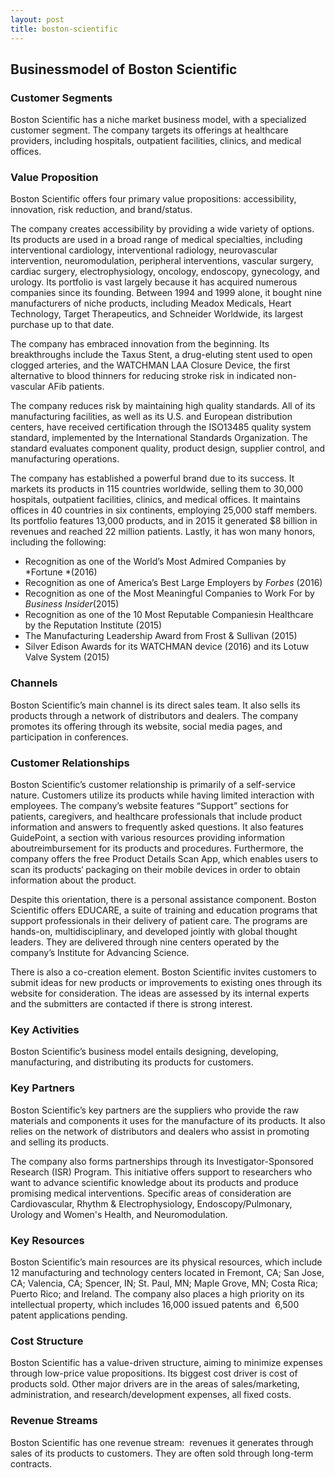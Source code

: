 ```yaml
---
layout: post
title: boston-scientific
---
```


Businessmodel of Boston Scientific
-----------------------------------

### Customer Segments

Boston Scientific has a niche market business model, with a specialized customer segment. The company targets its offerings at healthcare providers, including hospitals, outpatient facilities, clinics, and medical offices.

### Value Proposition

Boston Scientific offers four primary value propositions: accessibility, innovation, risk reduction, and brand/status.

The company creates accessibility by providing a wide variety of options. Its products are used in a broad range of medical specialties, including interventional cardiology, interventional radiology, neurovascular intervention, neuromodulation, peripheral interventions, vascular surgery, cardiac surgery, electrophysiology, oncology, endoscopy, gynecology, and urology. Its portfolio is vast largely because it has acquired numerous companies since its founding. Between 1994 and 1999 alone, it bought nine manufacturers of niche products, including Meadox Medicals, Heart Technology, Target Therapeutics, and Schneider Worldwide, its largest purchase up to that date.

The company has embraced innovation from the beginning. Its breakthroughs include the Taxus Stent, a drug-eluting stent used to open clogged arteries, and the WATCHMAN LAA Closure Device, the first alternative to blood thinners for reducing stroke risk in indicated non-vascular AFib patients.

The company reduces risk by maintaining high quality standards. All of its manufacturing facilities, as well as its U.S. and European distribution centers, have received certification through the ISO13485 quality system standard, implemented by the International Standards Organization. The standard evaluates component quality, product design, supplier control, and manufacturing operations.

The company has established a powerful brand due to its success. It markets its products in 115 countries worldwide, selling them to 30,000 hospitals, outpatient facilities, clinics, and medical offices. It maintains offices in 40 countries in six continents, employing 25,000 staff members. Its portfolio features 13,000 products, and in 2015 it generated $8 billion in revenues and reached 22 million patients. Lastly, it has won many honors, including the following:

 * Recognition as one of the World’s Most Admired Companies by *Fortune *(2016)
* Recognition as one of America’s Best Large Employers by *Forbes* (2016)
* Recognition as one of the Most Meaningful Companies to Work For by *Business Insider*(2015)
* Recognition as one of the 10 Most Reputable Companiesin Healthcare by the Reputation Institute (2015)
* The Manufacturing Leadership Award from Frost & Sullivan (2015)
* Silver Edison Awards for its WATCHMAN device (2016) and its Lotuw Valve System (2015)
 ### Channels

Boston Scientific’s main channel is its direct sales team. It also sells its products through a network of distributors and dealers. The company promotes its offering through its website, social media pages, and participation in conferences.

### Customer Relationships

Boston Scientific’s customer relationship is primarily of a self-service nature. Customers utilize its products while having limited interaction with employees. The company’s website features “Support” sections for patients, caregivers, and healthcare professionals that include product information and answers to frequently asked questions. It also features GuidePoint, a section with various resources providing information aboutreimbursement for its products and procedures. Furthermore, the company offers the free Product Details Scan App, which enables users to scan its products‘ packaging on their mobile devices in order to obtain information about the product.

Despite this orientation, there is a personal assistance component. Boston Scientific offers EDUCARE, a suite of training and education programs that support professionals in their delivery of patient care. The programs are hands-on, multidisciplinary, and developed jointly with global thought leaders. They are delivered through nine centers operated by the company’s Institute for Advancing Science.

There is also a co-creation element. Boston Scientific invites customers to submit ideas for new products or improvements to existing ones through its website for consideration. The ideas are assessed by its internal experts and the submitters are contacted if there is strong interest.

### Key Activities

Boston Scientific’s business model entails designing, developing, manufacturing, and distributing its products for customers.

### Key Partners

Boston Scientific’s key partners are the suppliers who provide the raw materials and components it uses for the manufacture of its products. It also relies on the network of distributors and dealers who assist in promoting and selling its products.

The company also forms partnerships through its Investigator-Sponsored Research (ISR) Program. This initiative offers support to researchers who want to advance scientific knowledge about its products and produce promising medical interventions. Specific areas of consideration are Cardiovascular, Rhythm & Electrophysiology, Endoscopy/Pulmonary, Urology and Women's Health, and Neuromodulation.

### Key Resources

Boston Scientific’s main resources are its physical resources, which include 12 manufacturing and technology centers located in Fremont, CA; San Jose, CA; Valencia, CA; Spencer, IN; St. Paul, MN; Maple Grove, MN; Costa Rica; Puerto Rico; and Ireland. The company also places a high priority on its intellectual property, which includes 16,000 issued patents and  6,500 patent applications pending.

### Cost Structure

Boston Scientific has a value-driven structure, aiming to minimize expenses through low-price value propositions. Its biggest cost driver is cost of products sold. Other major drivers are in the areas of sales/marketing, administration, and research/development expenses, all fixed costs.

### Revenue Streams

Boston Scientific has one revenue stream:  revenues it generates through sales of its products to customers. They are often sold through long-term contracts.
